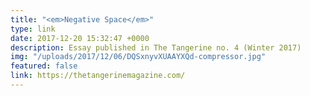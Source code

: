 ```yaml
---
title: "<em>Negative Space</em>"
type: link
date: 2017-12-20 15:32:47 +0000
description: Essay published in The Tangerine no. 4 (Winter 2017)
img: "/uploads/2017/12/06/DQSxnyvXUAAYXQd-compressor.jpg"
featured: false
link: https://thetangerinemagazine.com/
---
```

